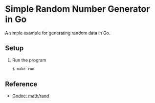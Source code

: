 # Simple Random Number Generator in Go

A simple example for generating random data in Go.

## Setup

1. Run the program

   ```bash
   $ make run
   ```

## Reference

* [Godoc: math/rand](https://godoc.org/math/rand)
